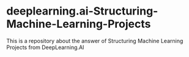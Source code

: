 # deeplearning.ai-Structuring-Machine-Learning-Projects
This is a repository about the answer of Structuring Machine Learning Projects from DeepLearning.AI
